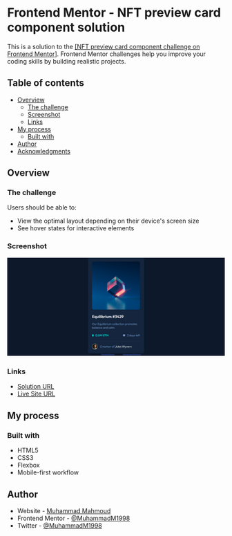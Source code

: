 # Frontend Mentor - NFT preview card component solution

This is a solution to the [[NFT preview card component challenge on Frontend Mentor]](https://www.frontendmentor.io/challenges/nft-preview-card-component-SbdUL_w0U).
Frontend Mentor challenges help you improve your coding skills by building realistic projects.

## Table of contents

-   [Overview](#overview)
    -   [The challenge](#the-challenge)
    -   [Screenshot](#screenshot)
    -   [Links](#links)
-   [My process](#my-process)
    -   [Built with](#built-with)
-   [Author](#author)
-   [Acknowledgments](#acknowledgments)

## Overview

### The challenge

Users should be able to:

-   View the optimal layout depending on their device's screen size
-   See hover states for interactive elements

### Screenshot

![1638729196236.png](images/Screenshot.png)

### Links

-   [Solution URL](https://github.com/MuhammadM1998/NFT-Preview-Card-Component)
-   [Live Site URL](<[https://muhammadm1998.github.io/NFT-Preview-Card-Component/]()>)

## My process

### Built with

-   HTML5
-   CSS3
-   Flexbox
-   Mobile-first workflow

## Author

-   Website - [Muhammad Mahmoud](https://github.com/MuhammadM1998)
-   Frontend Mentor - [@MuhammadM1998](https://www.frontendmentor.io/profile/MuhammadM1998)
-   Twitter - [@MuhammadM1998](https://www.twitter.com/MuhammadM1998)
